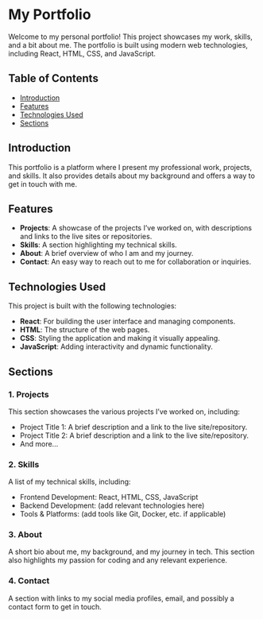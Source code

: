 # My Portfolio

Welcome to my personal portfolio! This project showcases my work, skills, and a bit about me. The portfolio is built using modern web technologies, including React, HTML, CSS, and JavaScript.

## Table of Contents
- [Introduction](#introduction)
- [Features](#features)
- [Technologies Used](#technologies-used)
- [Sections](#sections)

## Introduction

This portfolio is a platform where I present my professional work, projects, and skills. It also provides details about my background and offers a way to get in touch with me.

## Features

- **Projects**: A showcase of the projects I’ve worked on, with descriptions and links to the live sites or repositories.
- **Skills**: A section highlighting my technical skills.
- **About**: A brief overview of who I am and my journey.
- **Contact**: An easy way to reach out to me for collaboration or inquiries.

## Technologies Used

This project is built with the following technologies:

- **React**: For building the user interface and managing components.
- **HTML**: The structure of the web pages.
- **CSS**: Styling the application and making it visually appealing.
- **JavaScript**: Adding interactivity and dynamic functionality.

## Sections

### 1. Projects

This section showcases the various projects I’ve worked on, including:
- Project Title 1: A brief description and a link to the live site/repository.
- Project Title 2: A brief description and a link to the live site/repository.
- And more...

### 2. Skills

A list of my technical skills, including:
- Frontend Development: React, HTML, CSS, JavaScript
- Backend Development: (add relevant technologies here)
- Tools & Platforms: (add tools like Git, Docker, etc. if applicable)

### 3. About

A short bio about me, my background, and my journey in tech. This section also highlights my passion for coding and any relevant experience.

### 4. Contact

A section with links to my social media profiles, email, and possibly a contact form to get in touch.

